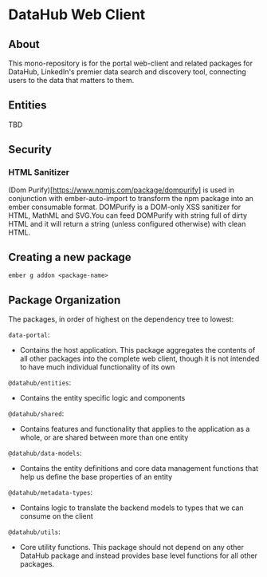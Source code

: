 DataHub Web Client
==============================================================================

## About
This mono-repository is for the portal web-client and related packages for DataHub, LinkedIn's premier
data search and discovery tool, connecting users to the data that matters to them.

## Entities

TBD

## Security

### HTML Sanitizer
(Dom Purify)[https://www.npmjs.com/package/dompurify] is used in conjunction with ember-auto-import to transform the npm package into an ember consumable format.
DOMPurify is a DOM-only XSS sanitizer for HTML, MathML and SVG.You can feed DOMPurify with string full of dirty HTML and it will return a string (unless configured otherwise) with clean HTML.

## Creating a new package

`ember g addon <package-name>`

## Package Organization

The packages, in order of highest on the dependency tree to lowest:

`data-portal`:
- Contains the host application. This package aggregates the contents of all other packages into the complete
  web client, though it is not intended to have much individual functionality of its own

`@datahub/entities`:
- Contains the entity specific logic and components

`@datahub/shared`:
- Contains features and functionality that applies to the application as a whole, or are shared between more
  than one entity

`@datahub/data-models`:
- Contains the entity definitions and core data management functions that help us define the base properties
  of an entity

`@datahub/metadata-types`:
- Contains logic to translate the backend models to types that we can consume on the client

`@datahub/utils`:
- Core utility functions. This package should not depend on any other DataHub package and instead provides
  base level functions for all other packages.
